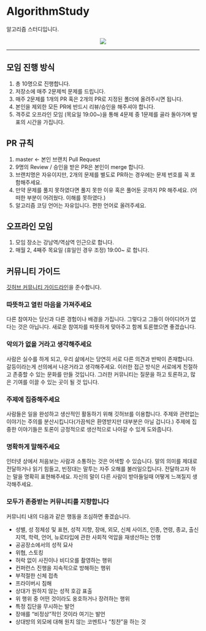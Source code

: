 # AlgorithmStudy
알고리즘 스터디입니다.

<div align=center>
<a href="https://github.com/cjstk7168/AlgorithmStudy/graphs/contributors">
  <img src="https://opencollective.com/AlgorithmStudy/contributors.svg?width=720">
</a>
</div>


---
## 모임 진행 방식
1. 총 10명으로 진행합니다.
2. 저장소에 매주 2문제씩 문제를 드립니다.
3. 매주 2문제를 1개의 PR 혹은 2개의 PR로 지정된 폴더에 올려주시면 됩니다.
3. 본인을 제외한 모든 PR에 반드시 리뷰/승인을 해주셔야 합니다.
4. 격주로 오프라인 모임 (목요일 19:00~)을 통해 4문제 중 1문제를 골라 돌아가며 발표의 시간을 가집니다.

## PR 규칙
1. master <- 본인 브랜치 Pull Request
2. 9명의 Review / 승인을 받은 PR은 본인이 merge 합니다.
3. 브랜치명은 자유이지만, 2개의 문제를 별도로 PR하는 경우에는 문제 번호를 꼭 포함해주세요.
4. 만약 문제를 풀지 못하였다면 풀지 못한 이유 혹은 풀어둔 곳까지 PR 해주세요. (어떠한 부분이 어려웠다. 이해를 못하였다.)
5. 알고리즘 코딩 언어는 자유입니다. 편한 언어로 올려주세요.

## 오프라인 모임
1. 모임 장소는 강남역/역삼역 인근으로 합니다.
2. 매월 2, 4째주 목요일 (휴일인 경우 조정) 19:00~ 로 합니다.

## 커뮤니티 가이드
[깃허브 커뮤니티 가이드라인](https://github.blog/2016-10-19-introducing-github-community-guidelines/)을 준수합니다. 

### 따뜻하고 열린 마음을 가져주세요 
다른 참여자는 당신과 다른 경험이나 배경을 가집니다. 그렇다고 그들이 아이디어가 없다는 것은 아닙니다. 새로운 참여자를 따뜻하게 맞아주고 함께 토론했으면 좋겠습니다.

### 악의가 없을 거라고 생각해주세요
사람은 실수를 하게 되고, 우리 삶에서는 당연히 서로 다른 의견과 반박이 존재합니다. 갈등이라는게 선의에서 나온거라고 생각해주세요. 이러한 접근 방식은 서로에게 친절하고 존중할 수 있는 문화를 만들 것입니다. 그러한 커뮤니티는 질문을 하고 토론하고, 많은 기여를 이끌 수 있는 곳이 될 것 입니다.

### 주제에 집중해주세요
사람들은 일을 완성하고 생산적인 활동하기 위해 깃허브를 이용합니다. 주제와 관련없는 이야기는 주의를 분산시킵니다(가끔씩은 환영받지만 대부분은 아닐 겁니다.) 주제에 집중한 이야기들은 토론이 긍정적으로 생산적으로 나아갈 수 있게 도와줍니다.

### 명확하게 말해주세요
인터넷 상에서 처음보는 사람과 소통하는 것은 어색할 수 있습니다. 말의 의미를 제대로 전달하거나 읽기 힘들고, 빈정대는 말투는 자주 오해를 불러일으킵니다. 전달하고자 하는 말을 명확히 표현해주세요. 자신의 말이 다른 사람이 받아들일때 어떻게 느껴질지 생각해주세요.

### 모두가 존중받는 커뮤니티를 지향합니다
커뮤니티 내의 다음과 같은 행동을 조심하면 좋겠습니다.

- 성별, 성 정체성 및 표현, 성적 지향, 장애, 외모, 신체 사이즈, 인종, 연령, 종교, 출신 지역, 학력, 언어, 뉴로타입에 관한 사회적 억압을 재생산하는 언행
- 공공장소에서의 성적 묘사
- 위협, 스토킹
- 허락 없이 사진이나 비디오를 촬영하는 행위
- 컨퍼런스 진행을 지속적으로 방해하는 행위
- 부적절한 신체 접촉
- 프라이버시 침해
- 상대가 원하지 않는 성적 호감 표출
- 위 행위 중 어떤 것이라도 옹호하거나 장려하는 행위
- 특정 집단을 무시하는 발언
- 장애를 “비정상”적인 것이라 여기는 발언
- 상대방의 외모에 대해 원치 않는 코멘트나 “칭찬”을 하는 것
